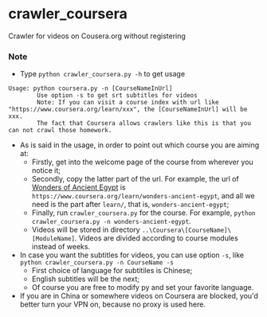 # crawler_coursera
Crawler for videos on Cousera.org without registering

### Note
- Type `python crawler_coursera.py -h` to get usage
```
Usage: python coursera.py -n [CourseNameInUrl]
        Use option -s to get srt subtitles for videos
        Note: If you can visit a course index with url like "https://www.coursera.org/learn/xxx", the [CourseNameInUrl] will be xxx.
        The fact that Coursera allows crawlers like this is that you can not crawl those homework.
```
- As is said in the usage, in order to point out which course you are aiming at:
  - Firstly, get into the welcome page of the course from wherever you notice it;
  - Secondly, copy the latter part of the url. For example, the url of [Wonders of Ancient Egypt](https://www.coursera.org/learn/wonders-ancient-egypt) is `https://www.coursera.org/learn/wonders-ancient-egypt`, and all we need is the part after `learn/`, that is, `wonders-ancient-egypt`;
  - Finally, run `crawler_coursera.py` for the course. For example, `python crawler_coursera.py -n wonders-ancient-egypt`.
  - Videos will be stored in directory `..\Coursera\[CourseName]\[ModuleName]`. Videos are divided according to course modules instead of weeks.
- In case you want the subtitles for videos, you can use option `-s`, like `python crawler_coursera.py -n CourseName -s`
  - First choice of language for subtitiles is Chinese;
  - English subtitles will be the next;
  - Of course you are free to modify py and set your favorite language.
- If you are in China or somewhere videos on Coursera are blocked, you'd better turn your VPN on, because no proxy is used here.
  
